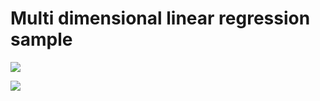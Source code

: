 # Multi dimensional linear regression sample

![](https://i.imgur.com/bXDQTey.jpg)

![](https://i.imgur.com/2qLjGYy.png)
